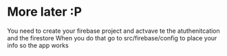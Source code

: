 # More later :P
You need to create your firebase project and actvave te the atuthenitcation and the firestore
When you do that go to src/firebase/config to place your info so the app works